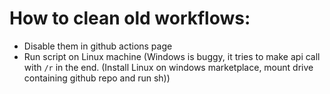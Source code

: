 # How to clean old workflows:
- Disable them in github actions page
- Run script on Linux machine (Windows is buggy, it tries to make api call with `/r` in the end. (Install Linux on windows marketplace, mount drive containing github repo and run sh))